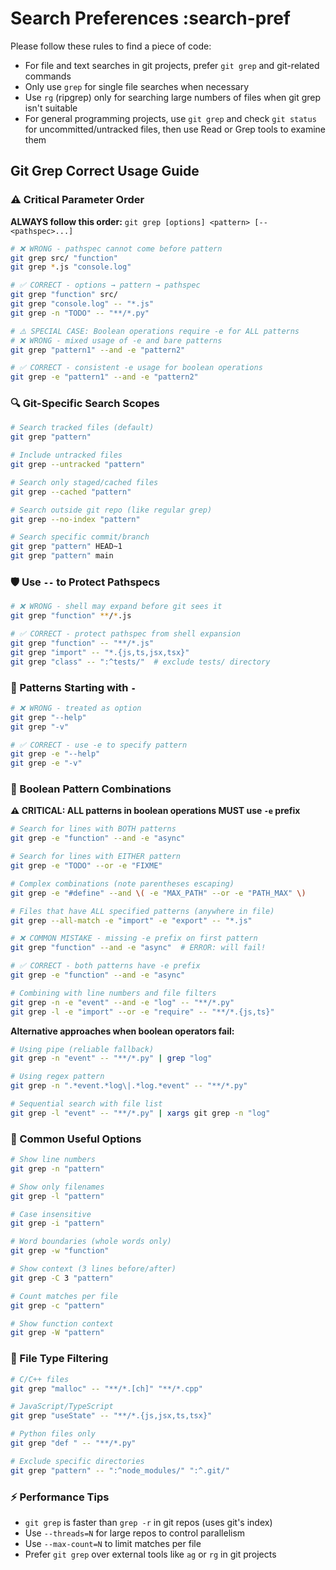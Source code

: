 # Search Preferences :search-pref

Please follow these rules to find a piece of code:

- For file and text searches in git projects, prefer `git grep` and git-related commands
- Only use `grep` for single file searches when necessary
- Use `rg` (ripgrep) only for searching large numbers of files when git grep isn't suitable
- For general programming projects, use `git grep` and check `git status` for uncommitted/untracked files, then use Read or Grep tools to examine them

## Git Grep Correct Usage Guide

### ⚠️ Critical Parameter Order
**ALWAYS follow this order:** `git grep [options] <pattern> [-- <pathspec>...]`

```bash
# ❌ WRONG - pathspec cannot come before pattern
git grep src/ "function"
git grep *.js "console.log"

# ✅ CORRECT - options → pattern → pathspec
git grep "function" src/
git grep "console.log" -- "*.js"
git grep -n "TODO" -- "**/*.py"

# ⚠️ SPECIAL CASE: Boolean operations require -e for ALL patterns
# ❌ WRONG - mixed usage of -e and bare patterns
git grep "pattern1" --and -e "pattern2"

# ✅ CORRECT - consistent -e usage for boolean operations
git grep -e "pattern1" --and -e "pattern2"
```

### 🔍 Git-Specific Search Scopes

```bash
# Search tracked files (default)
git grep "pattern"

# Include untracked files
git grep --untracked "pattern"

# Search only staged/cached files
git grep --cached "pattern"

# Search outside git repo (like regular grep)
git grep --no-index "pattern"

# Search specific commit/branch
git grep "pattern" HEAD~1
git grep "pattern" main
```

### 🛡️ Use `--` to Protect Pathspecs

```bash
# ❌ WRONG - shell may expand before git sees it
git grep "function" **/*.js

# ✅ CORRECT - protect pathspec from shell expansion
git grep "function" -- "**/*.js"
git grep "import" -- "*.{js,ts,jsx,tsx}"
git grep "class" -- ":^tests/"  # exclude tests/ directory
```

### 🚨 Patterns Starting with `-`

```bash
# ❌ WRONG - treated as option
git grep "--help"
git grep "-v"

# ✅ CORRECT - use -e to specify pattern
git grep -e "--help"
git grep -e "-v"
```

### 🔗 Boolean Pattern Combinations

**⚠️ CRITICAL: ALL patterns in boolean operations MUST use `-e` prefix**

```bash
# Search for lines with BOTH patterns
git grep -e "function" --and -e "async"

# Search for lines with EITHER pattern  
git grep -e "TODO" --or -e "FIXME"

# Complex combinations (note parentheses escaping)
git grep -e "#define" --and \( -e "MAX_PATH" --or -e "PATH_MAX" \)

# Files that have ALL specified patterns (anywhere in file)
git grep --all-match -e "import" -e "export" -- "*.js"

# ❌ COMMON MISTAKE - missing -e prefix on first pattern
git grep "function" --and -e "async"  # ERROR: will fail!

# ✅ CORRECT - both patterns have -e prefix
git grep -e "function" --and -e "async"

# Combining with line numbers and file filters
git grep -n -e "event" --and -e "log" -- "**/*.py"
git grep -l -e "import" --or -e "require" -- "**/*.{js,ts}"
```

**Alternative approaches when boolean operators fail:**
```bash
# Using pipe (reliable fallback)
git grep -n "event" -- "**/*.py" | grep "log"

# Using regex pattern
git grep -n ".*event.*log\|.*log.*event" -- "**/*.py"

# Sequential search with file list
git grep -l "event" -- "**/*.py" | xargs git grep -n "log"
```

### 📍 Common Useful Options

```bash
# Show line numbers
git grep -n "pattern"

# Show only filenames
git grep -l "pattern"

# Case insensitive
git grep -i "pattern"

# Word boundaries (whole words only)
git grep -w "function"

# Show context (3 lines before/after)
git grep -C 3 "pattern"

# Count matches per file
git grep -c "pattern"

# Show function context
git grep -W "pattern"
```

### 🎯 File Type Filtering

```bash
# C/C++ files
git grep "malloc" -- "**/*.[ch]" "**/*.cpp"

# JavaScript/TypeScript
git grep "useState" -- "**/*.{js,jsx,ts,tsx}"

# Python files only
git grep "def " -- "**/*.py"

# Exclude specific directories
git grep "pattern" -- ":^node_modules/" ":^.git/"
```

### ⚡ Performance Tips

- `git grep` is faster than `grep -r` in git repos (uses git's index)
- Use `--threads=N` for large repos to control parallelism
- Use `--max-count=N` to limit matches per file
- Prefer `git grep` over external tools like `ag` or `rg` in git projects
